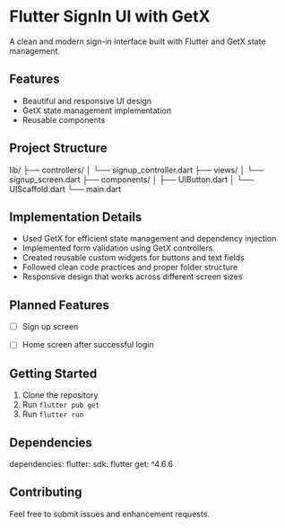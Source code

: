 

# Flutter SignIn UI with GetX

A clean and modern sign-in interface built with Flutter and GetX state management.

## Features

- Beautiful and responsive UI design
- GetX state management implementation
- Reusable components

## Project Structure


lib/
  ├── controllers/
  │   └── signup_controller.dart
  ├── views/
  │   └── signup_screen.dart
  ├── components/
  │   ├── UIButton.dart
  │   └── UIScaffold.dart
  └── main.dart


## Implementation Details

- Used GetX for efficient state management and dependency injection
- Implemented form validation using GetX controllers
- Created reusable custom widgets for buttons and text fields
- Followed clean code practices and proper folder structure
- Responsive design that works across different screen sizes

## Planned Features

- [ ] Sign up screen
- [ ] Home screen after successful login


## Getting Started

1. Clone the repository
2. Run `flutter pub get`
3. Run `flutter run`

## Dependencies


dependencies:
  flutter:
    sdk: flutter
  get: ^4.6.6


## Contributing

Feel free to submit issues and enhancement requests.
